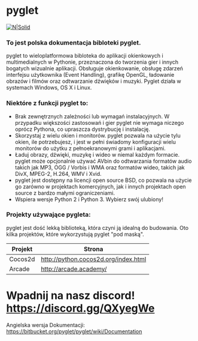 # pyglet
[![N|Solid](https://bitbucket-assetroot.s3.amazonaws.com/repository/aejyXX/3385888514-logo_large.png?Signature=1lc9FTWD2%2FxFByOfAejSjGP4qx4%3D&Expires=1550173533&AWSAccessKeyId=AKIAIQWXW6WLXMB5QZAQ)](https://pyglet.org/)
### To jest polska dokumentacja bibloteki pyglet.

pyglet to wieloplatformowa bibloteka do aplikacji okienkowych i multimedialnych w Pythonie, przeznaczona do tworzenia gier i innych bogatych wizualnie aplikacji.
Obsługuje okienkowanie, obsługę zdarzeń interfejsu użytkownika (Event Handling), grafikę OpenGL, ładowanie obrazów i filmów oraz odtwarzanie dźwięków i muzyki. Pyglet działa w systemach Windows, OS X i Linux.




### Niektóre z funkcji pyglet to:
* Brak zewnętrznych zależności lub wymagań instalacyjnych. W przypadku większości zastosowań i gier pyglet nie wymaga niczego oprócz Pythona, co upraszcza dystrybucję i instalację.
* Skorzystaj z wielu okien i monitorów. pyglet pozwala na użycie tylu okien, ile potrzebujesz, i jest w pełni świadomy konfiguracji wielu monitorów do użytku z pełnoekranowymi grami i aplikacjami.
* Ładuj obrazy, dźwięki, muzykę i wideo w niemal każdym formacie. pyglet może opcjonalnie używać AVbin do odtwarzania formatów audio takich jak MP3, OGG / Vorbis i WMA oraz formatów wideo, takich jak DivX, MPEG-2, H.264, WMV i Xvid.
* pyglet jest dostępny na licencji open source BSD, co pozwala na użycie go zarówno w projektach komercyjnych, jak i innych projektach open source z bardzo małymi ograniczeniami.
* Wspiera wersje Python 2 i Python 3. Wybierz swój ulubiony!

### Projekty używające pygleta:

pyglet jest dość lekką biblioteką, która czyni ją idealną do budowania. Oto kilka projektów, które wykorzystują pyglet "pod maską".

| Projekt | Strona |
| ------ | ------ |
| Cocos2d | http://python.cocos2d.org/index.html |
| Arcade | http://arcade.academy/ |

# Wpadnij na nasz discord! https://discord.gg/QXyegWe

Angielska wersja Dokumentacji: https://bitbucket.org/pyglet/pyglet/wiki/Documentation
